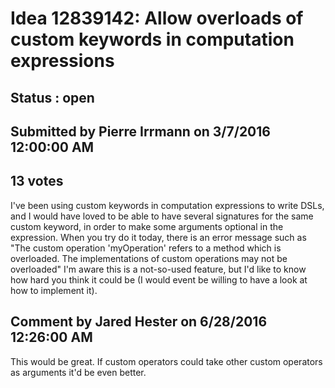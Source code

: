 # Idea 12839142: Allow overloads of custom keywords in computation expressions #

## Status : open

## Submitted by Pierre Irrmann on 3/7/2016 12:00:00 AM

## 13 votes

I've been using custom keywords in computation expressions to write DSLs, and I would have loved to be able to have several signatures for the same custom keyword, in order to make some arguments optional in the expression.
When you try do it today, there is an error message such as "The custom operation 'myOperation' refers to a method which is overloaded. The implementations of custom operations may not be overloaded"
I'm aware this is a not-so-used feature, but I'd like to know how hard you think it could be (I would event be willing to have a look at how to implement it).


## Comment by Jared Hester on 6/28/2016 12:26:00 AM

This would be great. If custom operators could take other custom operators as arguments it'd be even better.
